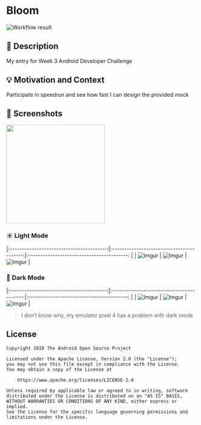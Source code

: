 # Bloom

<!--- Replace <OWNER> with your Github Username and <REPOSITORY> with the name of your repository. -->
<!--- You can find both of these in the url bar when you open your repository in github. -->
![Workflow result](https://github.com/zhangman523/week-3-speed-round/workflows/Check/badge.svg)

## :scroll: Description
My entry for Week 3 Android Developer Challenge

## :bulb: Motivation and Context
Participate in speedrun and see how fast I can design the provided mock

## :camera_flash: Screenshots
<img src="/screenshots/bloom.gif" width="260">

### ☀️ Light Mode
|:----------------------------------------:|:-----------------------------------------:|:-----------------------------------------: |
| ![Imgur](./screenshots/1.png) | ![Imgur](./screenshots/2.png) | ![Imgur](./screenshots/3.png) |

### 🌙 Dark Mode
|:----------------------------------------:|:-----------------------------------------:|:-----------------------------------------: |
| ![Imgur](./screenshots/1-d.png) | ![Imgur](./screenshots/2-d.png) | ![Imgur](./screenshots/3-d.png) |

> I don’t know why, my emulator pixel 4 has a problem with dark mode

## License
```
Copyright 2020 The Android Open Source Project

Licensed under the Apache License, Version 2.0 (the "License");
you may not use this file except in compliance with the License.
You may obtain a copy of the License at

    https://www.apache.org/licenses/LICENSE-2.0

Unless required by applicable law or agreed to in writing, software
distributed under the License is distributed on an "AS IS" BASIS,
WITHOUT WARRANTIES OR CONDITIONS OF ANY KIND, either express or implied.
See the License for the specific language governing permissions and
limitations under the License.
```